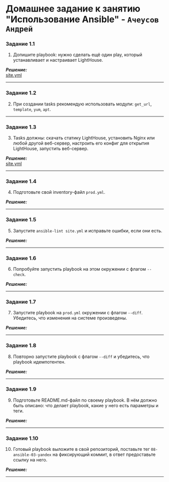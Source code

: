 # Домашнее задание к занятию  "Использование Ansible" - `Ачеусов Андрей`

### Задание 1.1

1. Допишите playbook: нужно сделать ещё один play, который устанавливает и настраивает LightHouse.

***Решение:***  
[site.yml](https://github.com/AndrewAche/HW_ALL/blob/main/3-Использование%20Ansible/site.yml)


---

### Задание 1.2

2. При создании tasks рекомендую использовать модули: `get_url`, `template`, `yum`, `apt`.
---

### Задание 1.3

3. Tasks должны: скачать статику LightHouse, установить Nginx или любой другой веб-сервер, настроить его конфиг для открытия LightHouse, запустить веб-сервер.

***Решение:***  
[site.yml](https://github.com/AndrewAche/HW_ALL/blob/main/3-Использование%20Ansible/site.yml)


---

### Задание 1.4

4. Подготовьте свой inventory-файл `prod.yml`.

***Решение:***  



---

### Задание 1.5

5. Запустите `ansible-lint site.yml` и исправьте ошибки, если они есть.

***Решение:***  



---

### Задание 1.6

6.  Попробуйте запустить playbook на этом окружении с флагом `--check`.

***Решение:***  



---

### Задание 1.7

7. Запустите playbook на `prod.yml` окружении с флагом `--diff`. Убедитесь, что изменения на системе произведены.

***Решение:***  



---

### Задание 1.8

8. Повторно запустите playbook с флагом `--diff` и убедитесь, что playbook идемпотентен.

***Решение:***  



---

### Задание 1.9

9. Подготовьте README.md-файл по своему playbook. В нём должно быть описано: что делает playbook, какие у него есть параметры и теги.

***Решение:***  



---

### Задание 1.10

10. Готовый playbook выложите в свой репозиторий, поставьте тег `08-ansible-03-yandex` на фиксирующий коммит, в ответ предоставьте ссылку на него.

***Решение:***  



---
